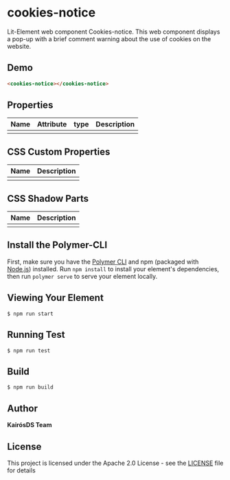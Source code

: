 # cookies-notice

Lit-Element web component Cookies-notice. This web component displays a pop-up with a brief comment warning about the use of cookies on the website.

## Demo



```html
<cookies-notice></cookies-notice>

```
## Properties


|      Name       |     Attribute     |  type  |                     Description                         |
|-----------------|-------------------|--------|---------------------------------------------------------|
|||||



## CSS Custom Properties


|      Name             |                     Description                         |
|-----------------------|---------------------------------------------------------|
|||


## CSS Shadow Parts


|      Name             |                     Description                         |
|-----------------------|---------------------------------------------------------|
|||

## Install the Polymer-CLI

First, make sure you have the [Polymer CLI](https://www.npmjs.com/package/polymer-cli) and npm (packaged with [Node.js](https://nodejs.org)) installed. Run `npm install` to install your element's dependencies, then run `polymer serve` to serve your element locally.

## Viewing Your Element

```
$ npm run start
```
## Running Test
```
$ npm run test
```
## Build
```
$ npm run build
```

## Author
**KairósDS Team**

## License

This project is licensed under the Apache 2.0 License - see the [LICENSE](LICENSE) file for details